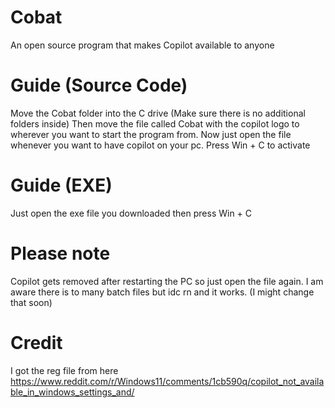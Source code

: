 # Cobat
An open source program that makes Copilot available to anyone



# Guide (Source Code)
Move the Cobat folder into the C drive (Make sure there is no additional folders inside)
Then move the file called Cobat with the copilot logo to wherever you want to start the program from. 
Now just open the file whenever you want to have copilot on your pc. 
Press Win + C to activate



# Guide (EXE)
Just open the exe file you downloaded then press Win + C


# Please note 
Copilot gets removed after restarting the PC so just open the file again. 
I am aware there is to many batch files but idc rn and it works. 
(I might change that soon)



# Credit
I got the reg file from here https://www.reddit.com/r/Windows11/comments/1cb590q/copilot_not_available_in_windows_settings_and/

